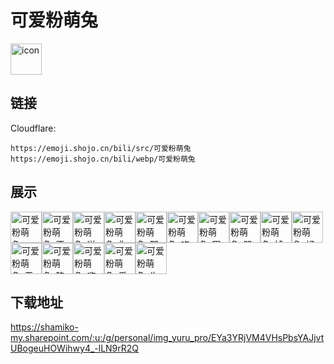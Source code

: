 # 可爱粉萌兔
<img src="https://emoji.shojo.cn/bili/src/可爱粉萌兔/icon.png" width="50" height="50" alt="icon">

## 链接
Cloudflare:
```
https://emoji.shojo.cn/bili/src/可爱粉萌兔
https://emoji.shojo.cn/bili/webp/可爱粉萌兔
```
## 展示
<img src="https://emoji.shojo.cn/bili/src/可爱粉萌兔/可爱粉萌兔-mua.png" width="50" height="50" alt="可爱粉萌兔-mua"><img src="https://emoji.shojo.cn/bili/src/可爱粉萌兔/可爱粉萌兔-不愧是你.png" width="50" height="50" alt="可爱粉萌兔-不愧是你"><img src="https://emoji.shojo.cn/bili/src/可爱粉萌兔/可爱粉萌兔-送fafa.png" width="50" height="50" alt="可爱粉萌兔-送fafa"><img src="https://emoji.shojo.cn/bili/src/可爱粉萌兔/可爱粉萌兔-你走开.png" width="50" height="50" alt="可爱粉萌兔-你走开"><img src="https://emoji.shojo.cn/bili/src/可爱粉萌兔/可爱粉萌兔-那我呢.png" width="50" height="50" alt="可爱粉萌兔-那我呢"><img src="https://emoji.shojo.cn/bili/src/可爱粉萌兔/可爱粉萌兔-吃瓜.png" width="50" height="50" alt="可爱粉萌兔-吃瓜"><img src="https://emoji.shojo.cn/bili/src/可爱粉萌兔/可爱粉萌兔-困困.png" width="50" height="50" alt="可爱粉萌兔-困困"><img src="https://emoji.shojo.cn/bili/src/可爱粉萌兔/可爱粉萌兔-哭哭.png" width="50" height="50" alt="可爱粉萌兔-哭哭"><img src="https://emoji.shojo.cn/bili/src/可爱粉萌兔/可爱粉萌兔-掉小珍珠.png" width="50" height="50" alt="可爱粉萌兔-掉小珍珠"><img src="https://emoji.shojo.cn/bili/src/可爱粉萌兔/可爱粉萌兔-好害羞.png" width="50" height="50" alt="可爱粉萌兔-好害羞"><img src="https://emoji.shojo.cn/bili/src/可爱粉萌兔/可爱粉萌兔-无聊哦.png" width="50" height="50" alt="可爱粉萌兔-无聊哦"><img src="https://emoji.shojo.cn/bili/src/可爱粉萌兔/可爱粉萌兔-略略略.png" width="50" height="50" alt="可爱粉萌兔-略略略"><img src="https://emoji.shojo.cn/bili/src/可爱粉萌兔/可爱粉萌兔-嗨起来.png" width="50" height="50" alt="可爱粉萌兔-嗨起来"><img src="https://emoji.shojo.cn/bili/src/可爱粉萌兔/可爱粉萌兔-爱你呦.png" width="50" height="50" alt="可爱粉萌兔-爱你呦"><img src="https://emoji.shojo.cn/bili/src/可爱粉萌兔/可爱粉萌兔-生气.png" width="50" height="50" alt="可爱粉萌兔-生气">

## 下载地址

https://shamiko-my.sharepoint.com/:u:/g/personal/img_yuru_pro/EYa3YRjVM4VHsPbsYAJjvtUBogeuHOWihwy4_-lLN9rR2Q